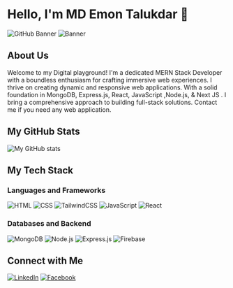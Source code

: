# Hello, I'm MD Emon Talukdar 👋

![GitHub Banner](https://i.ibb.co/PrqzLzH/MERN-STACK-DEVELOPER-1.png)
![Banner](https://github.com/<emon50666>/<emon50666>.github.io/raw/main/banner-image.png)


## About Us
Welcome to my Digital playground! I'm a dedicated MERN Stack Developer with a boundless enthusiasm for crafting immersive web experiences.
 I thrive on creating dynamic and responsive web applications. With a solid foundation in MongoDB, Express.js, React, JavaScript ,Node.js, & Next JS . I bring a comprehensive approach to building full-stack solutions. 
Contact me if you need any web application.
## My GitHub Stats

![My GitHub stats](https://github-readme-stats.vercel.app/api?username=emon50666&show_icons=true&theme=radical) 
## My Tech Stack

### Languages and Frameworks

![HTML](https://img.shields.io/badge/html-%23E34F26.svg?style=for-the-badge&logo=html5&logoColor=white)
![CSS](https://img.shields.io/badge/css-%231572B6.svg?style=for-the-badge&logo=css3&logoColor=white)
![TailwindCSS](https://img.shields.io/badge/tailwindcss-%2338B2AC.svg?style=for-the-badge&logo=tailwind-css&logoColor=white)
![JavaScript](https://img.shields.io/badge/javascript-%23323330.svg?style=for-the-badge&logo=javascript&logoColor=%23F7DF1E)
![React](https://img.shields.io/badge/react-%2320232a.svg?style=for-the-badge&logo=react&logoColor=%2361DAFB)

### Databases and Backend

![MongoDB](https://img.shields.io/badge/mongodb-%2347A248.svg?style=for-the-badge&logo=mongodb&logoColor=white)
![Node.js](https://img.shields.io/badge/node.js-%2343853D.svg?style=for-the-badge&logo=node.js&logoColor=white)
![Express.js](https://img.shields.io/badge/express.js-%23404d59.svg?style=for-the-badge&logo=express&logoColor=%2361DAFB)
![Firebase](https://img.shields.io/badge/firebase-%23039BE5.svg?style=for-the-badge&logo=firebase)

## Connect with Me

[![LinkedIn](https://img.shields.io/badge/LinkedIn-blue?style=for-the-badge&logo=linkedin&logoColor=white)](https://www.linkedin.com/in/md-emon-talukdar/)
[![Facebook](https://img.shields.io/badge/Facebook-1877F2?style=for-the-badge&logo=facebook&logoColor=white)](https://www.facebook.com/profile.php?id=100080623072389)









